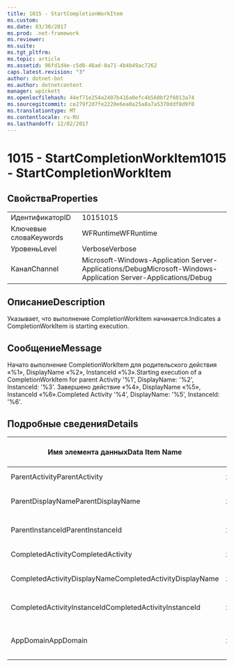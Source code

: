 ```yaml
---
title: 1015 - StartCompletionWorkItem
ms.custom: 
ms.date: 03/30/2017
ms.prod: .net-framework
ms.reviewer: 
ms.suite: 
ms.tgt_pltfrm: 
ms.topic: article
ms.assetid: 96fd1d4e-c5d0-46ad-8a71-4b4b49ac7262
caps.latest.revision: "3"
author: dotnet-bot
ms.author: dotnetcontent
manager: wpickett
ms.openlocfilehash: 44ef71e254a2407b416a0efc4b560bf2f6013a74
ms.sourcegitcommit: ce279f2d7fe2220e6ea0a25a8a7a5370ddf8d9f0
ms.translationtype: MT
ms.contentlocale: ru-RU
ms.lasthandoff: 12/02/2017
---
```

# <a name="1015---startcompletionworkitem"></a><span data-ttu-id="edde1-102">1015 - StartCompletionWorkItem</span><span class="sxs-lookup"><span data-stu-id="edde1-102">1015 - StartCompletionWorkItem</span></span>
## <a name="properties"></a><span data-ttu-id="edde1-103">Свойства</span><span class="sxs-lookup"><span data-stu-id="edde1-103">Properties</span></span>  
  
|||  
|-|-|  
|<span data-ttu-id="edde1-104">Идентификатор</span><span class="sxs-lookup"><span data-stu-id="edde1-104">ID</span></span>|<span data-ttu-id="edde1-105">1015</span><span class="sxs-lookup"><span data-stu-id="edde1-105">1015</span></span>|  
|<span data-ttu-id="edde1-106">Ключевые слова</span><span class="sxs-lookup"><span data-stu-id="edde1-106">Keywords</span></span>|<span data-ttu-id="edde1-107">WFRuntime</span><span class="sxs-lookup"><span data-stu-id="edde1-107">WFRuntime</span></span>|  
|<span data-ttu-id="edde1-108">Уровень</span><span class="sxs-lookup"><span data-stu-id="edde1-108">Level</span></span>|<span data-ttu-id="edde1-109">Verbose</span><span class="sxs-lookup"><span data-stu-id="edde1-109">Verbose</span></span>|  
|<span data-ttu-id="edde1-110">Канал</span><span class="sxs-lookup"><span data-stu-id="edde1-110">Channel</span></span>|<span data-ttu-id="edde1-111">Microsoft-Windows-Application Server-Applications/Debug</span><span class="sxs-lookup"><span data-stu-id="edde1-111">Microsoft-Windows-Application Server-Applications/Debug</span></span>|  
  
## <a name="description"></a><span data-ttu-id="edde1-112">Описание</span><span class="sxs-lookup"><span data-stu-id="edde1-112">Description</span></span>  
 <span data-ttu-id="edde1-113">Указывает, что выполнение CompletionWorkItem начинается.</span><span class="sxs-lookup"><span data-stu-id="edde1-113">Indicates a CompletionWorkItem is starting execution.</span></span>  
  
## <a name="message"></a><span data-ttu-id="edde1-114">Сообщение</span><span class="sxs-lookup"><span data-stu-id="edde1-114">Message</span></span>  
 <span data-ttu-id="edde1-115">Начато выполнение CompletionWorkItem для родительского действия «%1», DisplayName «%2», InstanceId «%3».</span><span class="sxs-lookup"><span data-stu-id="edde1-115">Starting execution of a CompletionWorkItem for parent Activity '%1', DisplayName: '%2', InstanceId: '%3'.</span></span> <span data-ttu-id="edde1-116">Завершено действие «%4», DisplayName «%5», InstanceId «%6».</span><span class="sxs-lookup"><span data-stu-id="edde1-116">Completed Activity '%4', DisplayName: '%5', InstanceId: '%6'.</span></span>  
  
## <a name="details"></a><span data-ttu-id="edde1-117">Подробные сведения</span><span class="sxs-lookup"><span data-stu-id="edde1-117">Details</span></span>  
  
|<span data-ttu-id="edde1-118">Имя элемента данных</span><span class="sxs-lookup"><span data-stu-id="edde1-118">Data Item Name</span></span>|<span data-ttu-id="edde1-119">Тип элемента данных</span><span class="sxs-lookup"><span data-stu-id="edde1-119">Data Item Type</span></span>|<span data-ttu-id="edde1-120">Описание</span><span class="sxs-lookup"><span data-stu-id="edde1-120">Description</span></span>|  
|--------------------|--------------------|-----------------|  
|<span data-ttu-id="edde1-121">ParentActivity</span><span class="sxs-lookup"><span data-stu-id="edde1-121">ParentActivity</span></span>|<span data-ttu-id="edde1-122">xs:string</span><span class="sxs-lookup"><span data-stu-id="edde1-122">xs:string</span></span>|<span data-ttu-id="edde1-123">Имя типа родительского действия.</span><span class="sxs-lookup"><span data-stu-id="edde1-123">The type name of the parent activity.</span></span>|  
|<span data-ttu-id="edde1-124">ParentDisplayName</span><span class="sxs-lookup"><span data-stu-id="edde1-124">ParentDisplayName</span></span>|<span data-ttu-id="edde1-125">xs:string</span><span class="sxs-lookup"><span data-stu-id="edde1-125">xs:string</span></span>|<span data-ttu-id="edde1-126">Отображаемое имя родительского действия.</span><span class="sxs-lookup"><span data-stu-id="edde1-126">The display name of the parent activity.</span></span>|  
|<span data-ttu-id="edde1-127">ParentInstanceId</span><span class="sxs-lookup"><span data-stu-id="edde1-127">ParentInstanceId</span></span>|<span data-ttu-id="edde1-128">xs:string</span><span class="sxs-lookup"><span data-stu-id="edde1-128">xs:string</span></span>|<span data-ttu-id="edde1-129">Идентификатор экземпляра родительского действия.</span><span class="sxs-lookup"><span data-stu-id="edde1-129">The instance id of the parent activity.</span></span>|  
|<span data-ttu-id="edde1-130">CompletedActivity</span><span class="sxs-lookup"><span data-stu-id="edde1-130">CompletedActivity</span></span>|<span data-ttu-id="edde1-131">xs:string</span><span class="sxs-lookup"><span data-stu-id="edde1-131">xs:string</span></span>|<span data-ttu-id="edde1-132">Имя типа завершенного действия.</span><span class="sxs-lookup"><span data-stu-id="edde1-132">The type name of the completed activity.</span></span>|  
|<span data-ttu-id="edde1-133">CompletedActivityDisplayName</span><span class="sxs-lookup"><span data-stu-id="edde1-133">CompletedActivityDisplayName</span></span>|<span data-ttu-id="edde1-134">xs:string</span><span class="sxs-lookup"><span data-stu-id="edde1-134">xs:string</span></span>|<span data-ttu-id="edde1-135">Отображаемое имя завершенного действия.</span><span class="sxs-lookup"><span data-stu-id="edde1-135">The display name of the completed activity.</span></span>|  
|<span data-ttu-id="edde1-136">CompletedActivityInstanceId</span><span class="sxs-lookup"><span data-stu-id="edde1-136">CompletedActivityInstanceId</span></span>|<span data-ttu-id="edde1-137">xs:string</span><span class="sxs-lookup"><span data-stu-id="edde1-137">xs:string</span></span>|<span data-ttu-id="edde1-138">Идентификатор экземпляра завершенного действия.</span><span class="sxs-lookup"><span data-stu-id="edde1-138">The instance id of the completed activity.</span></span>|  
|<span data-ttu-id="edde1-139">AppDomain</span><span class="sxs-lookup"><span data-stu-id="edde1-139">AppDomain</span></span>|<span data-ttu-id="edde1-140">xs:string</span><span class="sxs-lookup"><span data-stu-id="edde1-140">xs:string</span></span>|<span data-ttu-id="edde1-141">Строка, возвращаемая AppDomain.CurrentDomain.FriendlyName.</span><span class="sxs-lookup"><span data-stu-id="edde1-141">The string returned by AppDomain.CurrentDomain.FriendlyName.</span></span>|
